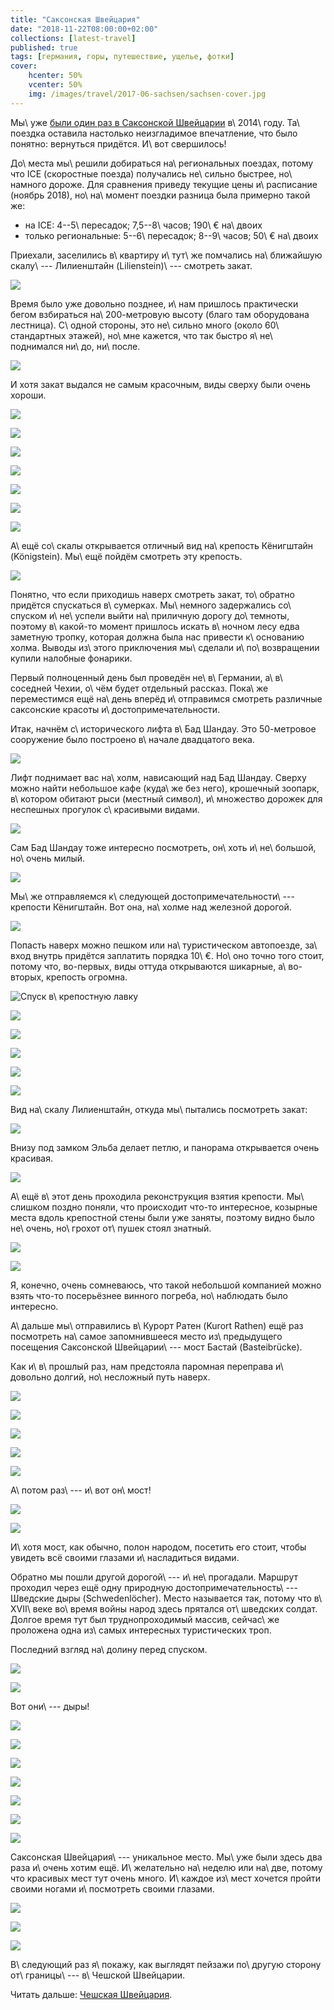 ```yaml
---
title: "Саксонская Швейцария"
date: "2018-11-22T08:00:00+02:00"
collections: [latest-travel]
published: true
tags: [германия, горы, путешествие, ущелье, фотки]
cover:
    hcenter: 50%
    vcenter: 50%
    img: /images/travel/2017-06-sachsen/sachsen-cover.jpg
---
```


Мы\ уже [были один раз в Саксонской Швейцарии][saxon-switzerland-2014] 
в\ 2014\ году. Та\ поездка оставила настолько неизгладимое впечатление, что было 
понятно: вернуться придётся. И\ вот свершилось!

<!--more-->

До\ места мы\ решили добираться на\ региональных поездах, потому что ICE 
(скоростные поезда) получались не\ сильно быстрее, но\ намного дороже. Для 
сравнения приведу текущие цены и\ расписание (ноябрь 2018), но\ на\ момент 
поездки разница была примерно такой же:

* на ICE: 4--5\ пересадок; 7,5--8\ часов; 190\ € на\ двоих
* только региональные: 5--6\ пересадок; 8--9\ часов; 50\ € на\ двоих

Приехали, заселились в\ квартиру и\ тут\ же помчались на\ ближайшую скалу\ --- 
Лилиенштайн (Lilienstein)\ --- смотреть закат.

![](/images/travel/2017-06-sachsen/sachsen-sunset.jpg)

Время было уже довольно позднее, и\ нам пришлось практически бегом взбираться 
на\ 200-метровую высоту (благо там оборудована лестница). С\ одной стороны, это 
не\ сильно много (около 60\ стандартных этажей), но\ мне кажется, что так быстро 
я\ не\ поднимался ни\ до, ни\ после.

![](/images/travel/2017-06-sachsen/sachsen-lilienstein-top.jpg)

И хотя закат выдался не самым красочным, виды сверху были очень хороши.

![](/images/travel/2017-06-sachsen/sachsen-lilienstein-view-1.jpg)

![](/images/travel/2017-06-sachsen/sachsen-lilienstein-view-2.jpg)

![](/images/travel/2017-06-sachsen/sachsen-lilienstein-view-3.jpg)

![](/images/travel/2017-06-sachsen/sachsen-lilienstein-view-4.jpg)

![](/images/travel/2017-06-sachsen/sachsen-lilienstein-view-5.jpg)

![](/images/travel/2017-06-sachsen/sachsen-lilienstein-view-6.jpg)

![](/images/travel/2017-06-sachsen/sachsen-lilienstein-view-7.jpg)

А\ ещё со\ скалы открывается отличный вид на\ крепость Кёнигштайн (Königstein). 
Мы\ ещё пойдём смотреть эту крепость.

![](/images/travel/2017-06-sachsen/sachsen-lilienstein-koenigstein.jpg)

Понятно, что если приходишь наверх смотреть закат, то\ обратно придётся 
спускаться в\ сумерках. Мы\ немного задержались со\ спуском и\ не\ успели выйти 
на\ приличную дорогу до\ темноты, поэтому в\ какой-то момент пришлось искать 
в\ ночном лесу едва заметную тропку, которая должна была нас привести 
к\ основанию холма. Выводы из\ этого приключения мы\ сделали и\ по\ возвращении 
купили налобные фонарики. 

Первый полноценный день был проведён не\ в\ Германии, а\ в\ соседней Чехии, 
о\ чём будет отдельный рассказ. Пока\ же переместимся ещё на\ день вперёд 
и\ отправимся смотреть различные саксонские красоты и\ достопримечательности.

Итак, начнём с\ исторического лифта в\ Бад Шандау. Это 50-метровое сооружение 
было построено в\ начале двадцатого века.

![](/images/travel/2017-06-sachsen/sachsen-bad-schandau-elevator.jpg)

Лифт поднимает вас на\ холм, нависающий над Бад Шандау. Сверху можно найти 
небольшое кафе (куда\ же без него), крошечный зоопарк, в\ котором обитают рыси 
(местный символ), и\ множество дорожек для неспешных прогулок с\ красивыми видами.

![](/images/travel/2017-06-sachsen/sachsen-bad-schandau-view.jpg)

Сам Бад Шандау тоже интересно посмотреть, он\ хоть и\ не\ большой, но\ очень 
милый.

![](/images/travel/2017-06-sachsen/sachsen-bad-schandau.jpg)

Мы\ же отправляемся к\ следующей достопримечательности\ --- крепости Кёнигштайн. 
Вот она, на\ холме над железной дорогой. 

![](/images/travel/2017-06-sachsen/sachsen-koeningstein-first.jpg)

Попасть наверх можно пешком или на\ туристическом автопоезде, за\ вход внутрь 
придётся заплатить порядка 10\ €. Но\ оно точно того стоит, потому что, 
во-первых, виды оттуда открываются шикарные, а\ во-вторых, крепость огромна.

![Спуск в\ крепостную лавку](/images/travel/2017-06-sachsen/sachsen-koeningstein-1.jpg)

![](/images/travel/2017-06-sachsen/sachsen-koeningstein-2.jpg)

![](/images/travel/2017-06-sachsen/sachsen-koeningstein-3.jpg)

![](/images/travel/2017-06-sachsen/sachsen-koeningstein-4.jpg)

![](/images/travel/2017-06-sachsen/sachsen-koeningstein-5.jpg)

![](/images/travel/2017-06-sachsen/sachsen-koeningstein-6.jpg)

Вид на\ скалу Лилиенштайн, откуда мы\ пытались посмотреть закат:

![](/images/travel/2017-06-sachsen/sachsen-koeningstein-lilienstein.jpg)

Внизу под замком Эльба делает петлю, и панорама открывается очень красивая.

![](/images/travel/2017-06-sachsen/sachsen-koeningstein-pano.jpg)

А\ ещё в\ этот день проходила реконструкция взятия крепости. Мы\ слишком поздно 
поняли, что происходит что-то интересное, козырные места вдоль крепостной стены 
были уже заняты, поэтому видно было не\ очень, но\ грохот от\ пушек стоял 
знатный.

![](/images/travel/2017-06-sachsen/sachsen-taking-the-fortress-1.jpg)

![](/images/travel/2017-06-sachsen/sachsen-taking-the-fortress-2.jpg)

Я, конечно, очень сомневаюсь, что такой небольшой компанией можно взять что-то 
посерьёзнее винного погреба, но\ наблюдать было интересно.

А\ дальше мы\ отправились в\ Курорт Ратен (Kurort Rathen) ещё раз посмотреть 
на\ самое запомнившееся место из\ предыдущего посещения Саксонской 
Швейцарии\ --- мост Бастай (Basteibrücke). 

Как и\ в\ прошлый раз, нам предстояла паромная переправа и\ довольно долгий, 
но\ несложный путь наверх.

![](/images/travel/2017-06-sachsen/sachsen-bastei-up-1.jpg)

![](/images/travel/2017-06-sachsen/sachsen-bastei-up-2.jpg)

![](/images/travel/2017-06-sachsen/sachsen-bastei-up-3.jpg)

![](/images/travel/2017-06-sachsen/sachsen-bastei-up-4.jpg)

![](/images/travel/2017-06-sachsen/sachsen-bastei-up-5.jpg)

А\ потом раз\ --- и\ вот он\ мост!

![](/images/travel/2017-06-sachsen/sachsen-bastei-bridge.jpg)

![](/images/travel/2017-06-sachsen/sachsen-cover.jpg)

И\ хотя мост, как обычно, полон народом, посетить его стоит, чтобы увидеть всё 
своими глазами и\ насладиться видами. 

Обратно мы пошли другой дорогой\ --- и\ не\ прогадали. Маршрут проходил через 
ещё одну природную достопримечательность\ --- Шведские дыры (Schwedenlöcher). 
Место называется так, потому что в\ XVII\ веке во\ время войны народ здесь 
прятался от\ шведских солдат. Долгое время тут был труднопроходимый массив, 
сейчас\ же проложена одна из\ самых интересных туристических троп.

Последний взгляд на\ долину перед спуском.

![](/images/travel/2017-06-sachsen/sachsen-bastei-view-1.jpg)

![](/images/travel/2017-06-sachsen/sachsen-bastei-view-2.jpg)

Вот они\ --- дыры!

![](/images/travel/2017-06-sachsen/sachsen-schwedenloecher-1.jpg)

![](/images/travel/2017-06-sachsen/sachsen-schwedenloecher-2.jpg)

![](/images/travel/2017-06-sachsen/sachsen-schwedenloecher-3.jpg)

![](/images/travel/2017-06-sachsen/sachsen-schwedenloecher-4.jpg)

![](/images/travel/2017-06-sachsen/sachsen-schwedenloecher-5.jpg)

![](/images/travel/2017-06-sachsen/sachsen-schwedenloecher-6.jpg)

![](/images/travel/2017-06-sachsen/sachsen-schwedenloecher-7.jpg)

Саксонская Швейцария\ --- уникальное место. Мы\ уже были здесь два раза и\ очень 
хотим ещё. И\ желательно на\ неделю или на\ две, потому что красивых мест тут 
очень много. И\ каждое из\ мест хочется пройти своими ногами и\ посмотреть 
своими глазами. 

![](/images/travel/2017-06-sachsen/sachsen-lake-1.jpg)

![](/images/travel/2017-06-sachsen/sachsen-lake-2.jpg)

![](/images/travel/2017-06-sachsen/sachsen-lake-3.jpg)

В\ следующий раз я\ покажу, как выглядят пейзажи по\ другую сторону 
от\ границы\ --- в\ Чешской Швейцарии.

Читать дальше: [Чешская Швейцария](/post/czech-switzerland-2017/).

[saxon-switzerland-2014]: /post/saxon-switzerland-2014/
